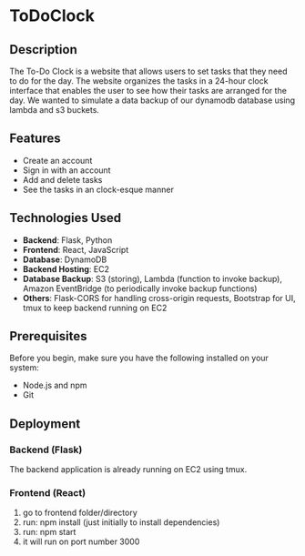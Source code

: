 # ToDoClock

## Description
The To-Do Clock is a website that allows users to set tasks that they need to do for the day. The website organizes the tasks in a 24-hour clock interface that enables the user to see how their tasks are arranged for the day. We wanted to simulate a data backup of our dynamodb database using lambda and s3 buckets.

## Features
- Create an account
- Sign in with an account
- Add and delete tasks
- See the tasks in an clock-esque manner

## Technologies Used
- **Backend**: Flask, Python
- **Frontend**: React, JavaScript
- **Database**: DynamoDB 
- **Backend Hosting**: EC2
- **Database Backup**: S3 (storing), Lambda (function to invoke backup), Amazon EventBridge (to periodically invoke backup functions)
- **Others**: Flask-CORS for handling cross-origin requests, Bootstrap for UI, tmux to keep backend running on EC2

## Prerequisites
Before you begin, make sure you have the following installed on your system:
- Node.js and npm
- Git 

## Deployment 

### Backend (Flask)
The backend application is already running on EC2 using tmux.

### Frontend (React)
1. go to frontend folder/directory
2. run: npm install (just initially to install dependencies)
3. run: npm start
4. it will run on port number 3000 
